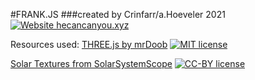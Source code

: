 #FRANK.JS
###created by Crinfarr/a.Hoeveler 2021
[![Website hecancanyou.xyz](https://img.shields.io/website-up-down-green-red/http/hecancanyou.xyz.svg)](http://hecancanyou.xyz/frank.js/)


Resources used:
[THREE.js by mrDoob](https://threejs.org/)
[![MIT license](https://img.shields.io/badge/License-MIT-blue.svg)](https://lbesson.mit-license.org/)

[Solar Textures from SolarSystemScope](https://www.solarsystemscope.com/textures/)
[![CC-BY license](https://img.shields.io/badge/License-CC--BY-blue.svg)](https://creativecommons.org/licenses/by-nd/4.0)
